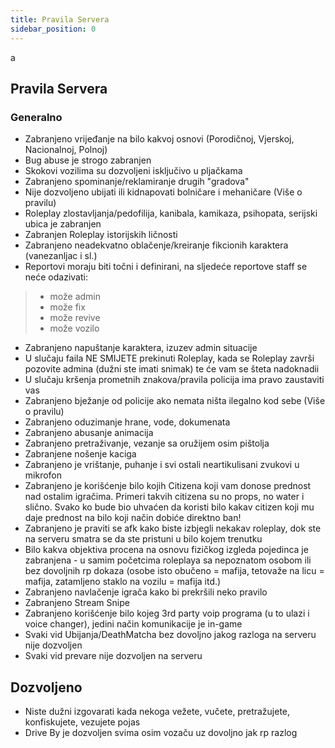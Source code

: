 ```yaml
---
title: Pravila Servera
sidebar_position: 0
---
```


a

## Pravila Servera
### Generalno
- Zabranjeno vrijeđanje na bilo kakvoj osnovi (Porodičnoj, Vjerskoj, Nacionalnoj, Polnoj)
- Bug abuse je strogo zabranjen
- Skokovi vozilima su dozvoljeni isključivo u pljačkama
- Zabranjeno spominanje/reklamiranje drugih "gradova"
- Nije dozvoljeno ubijati ili kidnapovati bolničare i mehaničare (Više o pravilu)
- Roleplay zlostavljanja/pedofilija, kanibala, kamikaza, psihopata, serijski ubica je zabranjen
- Zabranjen Roleplay istorijskih ličnosti
- Zabranjeno neadekvatno oblačenje/kreiranje fikcionih karaktera (vanezanljac i sl.)
- Reportovi moraju biti točni i definirani, na sljedeće reportove staff se neće odazivati:
>* može admin
>* može fix
>* može revive
>* može vozilo
- Zabranjeno napuštanje karaktera, izuzev admin situacije
- U slučaju faila NE SMIJETE prekinuti Roleplay, kada se Roleplay završi pozovite admina (dužni ste imati snimak) te će vam se šteta nadoknadii
- U slučaju kršenja prometnih znakova/pravila policija ima pravo zaustaviti vas
- Zabranjeno bježanje od policije ako nemata ništa ilegalno kod sebe (Više o pravilu)
- Zabranjeno oduzimanje hrane, vode, dokumenata
- Zabranjeno abusanje animacija
- Zabranjeno pretraživanje, vezanje sa oružijem osim pištolja
- Zabranjene nošenje kaciga
- Zabranjeno je vrištanje, puhanje i svi ostali neartikulisani zvukovi u mikrofon
- Zabranjeno je korišćenje bilo kojih Citizena koji vam donose prednost nad ostalim igračima. Primeri takvih citizena su no props, no water i slično. Svako ko bude bio uhvaćen da koristi bilo kakav citizen koji mu daje prednost na bilo koji način dobiće direktno ban!
- Zabranjeno je praviti se afk kako biste izbjegli nekakav roleplay, dok ste na serveru smatra se da ste pristuni u bilo kojem trenutku
- Bilo kakva objektiva procena na osnovu fizičkog izgleda pojedinca je zabranjena - u samim početcima roleplaya sa nepoznatom osobom ili bez dovoljnih rp dokaza (osobe isto obučeno = mafija, tetovaže na licu = mafija, zatamljeno staklo na vozilu = mafija itd.)
- Zabranjeno navlačenje igrača kako bi prekršili neko pravilo
- Zabranjeno Stream Snipe
- Zabranjeno korišćenje bilo kojeg 3rd party voip programa (u to ulazi i voice changer), jedini način komunikacije je in-game
- Svaki vid Ubijanja/DeathMatcha bez dovoljno jakog razloga na serveru nije dozvoljen
- Svaki vid prevare nije dozvoljen na serveru
## Dozvoljeno
- Niste dužni izgovarati kada nekoga vežete, vučete, pretražujete, konfiskujete, vezujete pojas
- Drive By je dozvoljen svima osim vozaču uz dovoljno jak rp razlog